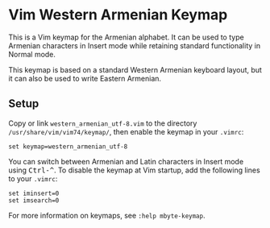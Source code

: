 # Vim Western Armenian Keymap

This is a Vim keymap for the Armenian alphabet. It can be used to type Armenian
characters in Insert mode while retaining standard functionality in Normal
mode.

This keymap is based on a standard Western Armenian keyboard layout, but it can
also be used to write Eastern Armenian.

## Setup

Copy or link `western_armenian_utf-8.vim` to the directory
`/usr/share/vim/vim74/keymap/`, then enable the keymap in your `.vimrc`:

```vim
set keymap=western_armenian_utf-8
```

You can switch between Armenian and Latin characters in Insert mode using
<kbd>Ctrl-^</kbd>. To disable the keymap at Vim startup, add the following
lines to your `.vimrc`:

```vim
set iminsert=0
set imsearch=0
```

For more information on keymaps, see `:help mbyte-keymap`.
